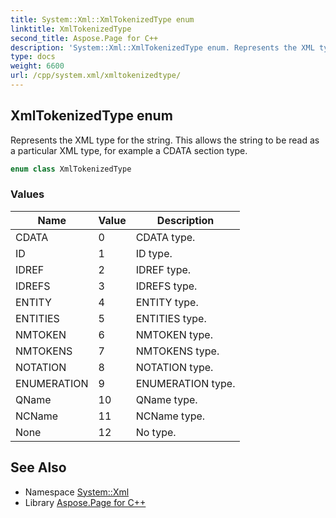 ```yaml
---
title: System::Xml::XmlTokenizedType enum
linktitle: XmlTokenizedType
second_title: Aspose.Page for C++
description: 'System::Xml::XmlTokenizedType enum. Represents the XML type for the string. This allows the string to be read as a particular XML type, for example a CDATA section type in C++.'
type: docs
weight: 6600
url: /cpp/system.xml/xmltokenizedtype/
---
```

## XmlTokenizedType enum


Represents the XML type for the string. This allows the string to be read as a particular XML type, for example a CDATA section type.

```cpp
enum class XmlTokenizedType
```

### Values

| Name | Value | Description |
| --- | --- | --- |
| CDATA | 0 | CDATA type. |
| ID | 1 | ID type. |
| IDREF | 2 | IDREF type. |
| IDREFS | 3 | IDREFS type. |
| ENTITY | 4 | ENTITY type. |
| ENTITIES | 5 | ENTITIES type. |
| NMTOKEN | 6 | NMTOKEN type. |
| NMTOKENS | 7 | NMTOKENS type. |
| NOTATION | 8 | NOTATION type. |
| ENUMERATION | 9 | ENUMERATION type. |
| QName | 10 | QName type. |
| NCName | 11 | NCName type. |
| None | 12 | No type. |

## See Also

* Namespace [System::Xml](../)
* Library [Aspose.Page for C++](../../)
